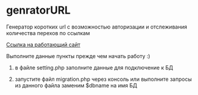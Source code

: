 # genratorURL
Генератор коротких url с возможностью авторизации и отслеживания количества перехов по ссылкам

<a href="http://f0785742.xsph.ru/">Ссылка на работающий сайт</a>

Выполните данные пункты прежде чем начать работу :)

1) в файле setting.php заполните данные для подключение к БД

2) запустите файл migration.php через консоль или выполните запросы из данного файла заменим $dbname на имя БД
